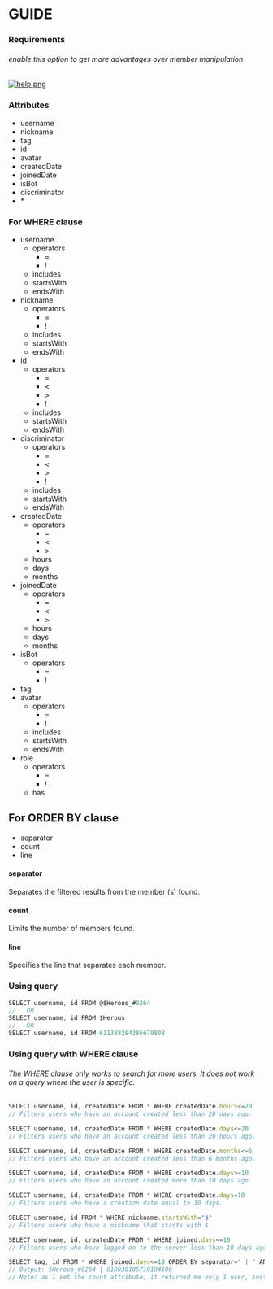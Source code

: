 # GUIDE

### Requirements

###### enable this option to get more advantages over member manipulation
[![help.png](https://i.postimg.cc/WpSrctYy/help.png)](https://postimg.cc/Sj2jWQhL)

### Attributes
- username
- nickname
- tag
- id
- avatar
- createdDate
- joinedDate
- isBot
- discriminator
- \*

### For WHERE clause
<ul>
<li>username<ul>
<li>operators<ul>
<li>=</li>
<li>!</li>
</ul></li>
<li>includes</li>
<li>startsWith</li>
<li>endsWith</li>
</ul></li>
<li>nickname<ul>
<li>operators<ul>
<li>=</li>
<li>!</li>
</ul></li>
<li>includes</li>
<li>startsWith</li>
<li>endsWith</li>
</ul></li>
<li>id<ul>
<li>operators<ul>
<li>=</li>
<li><</li>
<li>></li>
<li>!</li>
</ul></li>
<li>includes</li>
<li>startsWith</li>
<li>endsWith</li>
</ul></li>
<li>discriminator<ul>
<li>operators<ul>
<li>=</li>
<li><</li>
<li>></li>
<li>!</li>
</ul></li>
<li>includes</li>
<li>startsWith</li>
<li>endsWith</li>
</ul></li>
<li>createdDate<ul>
<li>operators<ul>
<li>=</li>
<li><</li>
<li>></li>
</ul></li>
<li>hours</li>
<li>days</li>
<li>months</li>
</ul></li>
<li>joinedDate<ul>
<li>operators<ul>
<li>=</li>
<li><</li>
<li>></li>
</ul></li>
<li>hours</li>
<li>days</li>
<li>months</li>
</ul></li>
<li>isBot<ul>
<li>operators<ul>
<li>=</li>
<li>!</li>
</ul></li></ul></li>
<li>tag</li>
<li>avatar<ul>
<li>operators<ul>
<li>=</li>
<li>!</li>
</ul></li>
<li>includes</li>
<li>startsWith</li>
<li>endsWith</li>
</ul></li>
<li>role<ul>
<li>operators<ul>
<li>=</li>
<li>!</li>
</ul></li>
<li>has</li>
</ul></li>
</ul>

## For ORDER BY clause
- separator
- count
- line

#### separator
Separates the filtered results from the member (s) found.

#### count
Limits the number of members found.

#### line
Specifies the line that separates each member.

### Using query
```javascript
SELECT username, id FROM @$Herous_#0264
//   OR
SELECT username, id FROM $Herous_
//   OR
SELECT username, id FROM 611388294386679808
```

### Using query with WHERE clause
###### The WHERE clause only works to search for more users. It does not work on a query where the user is specific.
```javascript
SELECT username, id, createdDate FROM * WHERE createdDate.hours<=20
// Filters users who have an account created less than 20 days ago.
```
```javascript
SELECT username, id, createdDate FROM * WHERE createdDate.days<=20
// Filters users who have an account created less than 20 hours ago.
```
```javascript
SELECT username, id, createdDate FROM * WHERE createdDate.months<=6
// Filters users who have an account created less than 6 months ago.
```
```javascript
SELECT username, id, createdDate FROM * WHERE createdDate.days>=10
// Filters users who have an account created more than 10 days ago.
```
```javascript
SELECT username, id, createdDate FROM * WHERE createdDate.days=10
// Filters users who have a creation date equal to 10 days.
```
```javascript
SELECT username, id FROM * WHERE nickname.startsWith="$"
// Filters users who have a nickname that starts with $.
```
```javascript
SELECT username, id, createdDate FROM * WHERE joined.days<=10
// Filters users who have logged on to the server less than 10 days ago.
```
```javascript
SELECT tag, id FROM * WHERE joined.days<=10 ORDER BY separator=" | " AND count=1
// Output: $Herous_#0264 | 618030185710184100
// Note: as i set the count attribute, it returned me only 1 user, instead of 3.
```
